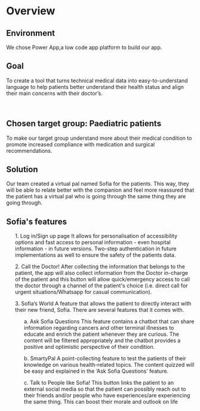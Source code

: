 <h1>Overview</h1>
<h2>Environment</h2>
</p>We chose Power App,a low code app platform to build our app. </p>
<h2>Goal</h2>
<p>To create a tool that turns technical medical data into easy-to-understand language to
help patients better understand their health status and align their main concerns with their
doctor’s.</p>
<br/>
<h2>Chosen target group: Paediatric patients</h2>
To make our target group understand more about their medical condition to promote
increased compliance with medication and surgical recommendations.
<br/>
<h2>Solution</h2>
<p>Our team created a virtual pal named Sofia for the patients. This way, they will be able to
relate better with the companion and feel more reassured that the patient has a virtual pal
who is going through the same thing they are going through.<p>
  
<h2>Sofia's features</h2>
<ul>1. Log in/Sign up page
It allows for personalisation of accessibility options and fast access to personal information -
even hospital information - in future versions. Two-step authentication in future
implementations as well to ensure the safety of the patients data.</ul>
<ul>2. Call the Doctor!
After collecting the information that belongs to the patient, the app will also collect
information from the Doctor in-charge of the patient and this button will allow
quick/emergency access to call the doctor through a channel of the patient's choice (i.e.
direct call for urgent situations/Whatsapp for casual communication).</ul>
<ul>3. Sofia’s World
A feature that allows the patient to directly interact with their new friend, Sofia. There are
several features that it comes with.
<ol>a. Ask Sofia Questions
This feature contains a chatbot that can share information regarding cancers and
other terminal illnesses to educate and enrich the patient whenever they are curious.
The content will be filtered appropriately and the chatbot provides a positive and
optimistic perspective of their condition.</ol>

<ol>b. SmartyPal
A point-collecting feature to test the patients of their knowledge on various
health-related topics. The content quizzed will be easy and explained in the ‘Ask
Sofia Questions’ feature.</ol>

<ol>c. Talk to People like Sofia!
This button links the patient to an external social media so that the patient can
possibly reach out to their friends and/or people who have experiences/are
experiencing the same thing. This can boost their morale and outlook on life</ol></ul>
